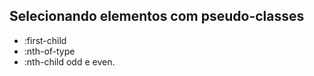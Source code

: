 ## Selecionando elementos com pseudo-classes

* :first-child
* :nth-of-type
* :nth-child odd e even.